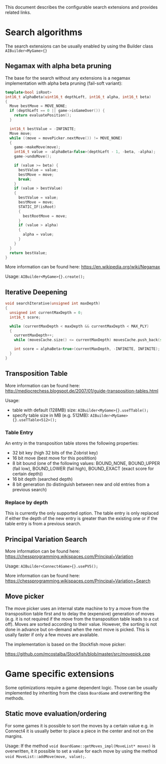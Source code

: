 This document describes the configurable search extensions and provides related links.

# Search algorithms

The search extensions can be usually enabled by using the Builder class ```AIBuilder<MyGame>{}```

## Negamax with alpha beta pruning
The base for the search without any extensions is a negamax implementation with alpha beta pruning (fail-soft variant):

```c++
template<bool isRoot>
int16_t alphaBeta(uint16_t depthLeft, int16_t alpha, int16_t beta)
{
  Move bestMove = MOVE_NONE;
  if (depthLeft == 0 || game->isGameOver()) {
    return evaluatePosition();
  }

  int16_t bestValue = -INFINITE;
  Move move;
  while ((move = movePicker.nextMove()) != MOVE_NONE)
  {
    game->makeMove(move);
    int16_t value = -alphaBeta<false>(depthLeft - 1, -beta, -alpha);
    game->undoMove();

    if (value >= beta) {
      bestValue = value;
      bestMove = move;
      break;
    }
    if (value > bestValue)
    {
      bestValue = value;
      bestMove = move;
      STATIC_IF(isRoot)
      {
        bestRootMove = move;
      }
      if (value > alpha)
      {
        alpha = value;
      }
    }
  }
  return bestValue;
}
```


More information can be found here:
https://en.wikipedia.org/wiki/Negamax

Usage: `AIBuilder<MyGame>{}.create();`

## Iterative Deepening

```c++
void searchIterative(unsigned int maxDepth)
{
  unsigned int currentMaxDepth = 0;
  int16_t score;

  while (currentMaxDepth < maxDepth && currentMaxDepth < MAX_PLY)
  {
    currentMaxDepth++;
    while (movesCache.size() <= currentMaxDepth) movesCache.push_back(std::make_unique<MoveList>());

    int score = alphaBeta<true>(currentMaxDepth, -INFINITE, INFINITE);
  }
}
```

## Transposition Table

More information can be found here:
http://mediocrechess.blogspot.de/2007/01/guide-transposition-tables.html

Usage:
- table with default (128MB) size: `AIBuilder<MyGame>{}.useTTable();`
- specify table size in MB (e.g. 512MB): `AIBuilder<MyGame>{}.useTTable<512>();`

### Table Entry

An entry in the transposition table stores the following properties:
* 32 bit key (high 32 bits of the Zobrist key)
* 16 bit move (best move for this positition)
* 8 bit bound (one of the following values: BOUND_NONE, BOUND_UPPER (fail low), BOUND_LOWER (fail high), BOUND_EXACT (exact score for certain depth))
* 16 bit depth (searched depth)
* 8 bit generation (to distinguish between new and old entries from a previous search)

### Replace by depth

This is currently the only supported option. The table entry is only replaced if either the depth of the new entry is greater than the existing one or if the table entry is from a previous search.


## Principal Variation Search

More information can be found here:
https://chessprogramming.wikispaces.com/Principal+Variation

Usage: `AIBuilder<Connect4Game>{}.usePVS();`

More information can be found here:
https://chessprogramming.wikispaces.com/Principal+Variation+Search

## Move picker

The move picker uses an internal state machine to try a move from the transposition table first and to delay the (expensive) generation of moves (e.g. it is not required if the move from the transposition table leads to a cut off).
Moves are sorted according to their value. However, the sorting is not done in advance but on-demand when the next move is picked. This is usally faster if only a few moves are available.

The implementation is based on the Stockfish move picker:

https://github.com/mcostalba/Stockfish/blob/master/src/movepick.cpp

# Game specific extensions

Some optimizations require a game dependent logic. Those can be usually implemented by inheriting from the class `BoardGame` and overwriting the methods.

## Static move evaluation/ordering

For some games it is possible to sort the moves by a certain value e.g. in Connect4 it is usually better to place a piece in the center and not on the margins.

Usage: If the method `void BoardGame::getMoves_impl(MoveList* moves)` is overwritten, it it possible to set a value for each move by using the method `void MoveList::addMove(move, value);`.
